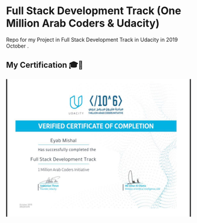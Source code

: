 # Full Stack Development Track (One Million Arab Coders & Udacity)
 Repo for my Project in Full Stack Development Track in Udacity in 2019 October .
 ## My Certification 🎓🎉
 ![Certification](https://github.com/Eyab0/Full-Stack-Development-Track-One-Million-Arab-Coders/blob/main/Certification.jpg)
